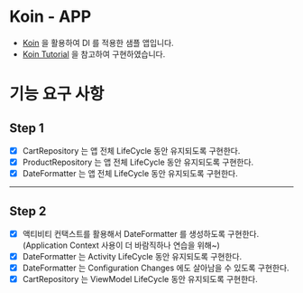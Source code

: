 # Koin - APP

- [Koin](https://insert-koin.io/) 을 활용하여 DI 를 적용한 샘플 앱입니다.
- [Koin Tutorial](https://insert-koin.io/docs/quickstart/android) 을 참고하여 구현하였습니다.

# 기능 요구 사항

## Step 1
- [x] CartRepository 는 앱 전체 LifeCycle 동안 유지되도록 구현한다.
- [x] ProductRepository 는 앱 전체 LifeCycle 동안 유지되도록 구현한다.
- [x] DateFormatter 는 앱 전체 LifeCycle 동안 유지되도록 구현한다.

---

## Step 2
- [x] 액티비티 컨택스트를 활용해서 DateFormatter 를 생성하도록 구현한다. (Application Context 사용이 더 바람직하나 연습을 위해~)
- [x] DateFormatter 는 Activity LifeCycle 동안 유지되도록 구현한다.
- [x] DateFormatter 는 Configuration Changes 에도 살아남을 수 있도록 구현한다.
- [x] CartRepository 는 ViewModel LifeCycle 동안 유지되도록 구현한다.
